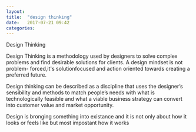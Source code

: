 ```yaml
---
layout: 
title:  "design thinking"
date:   2017-07-21 09:42
categories: 
---
```



Design Thinking 

Design Thinking is a methodology used by designers to solve complex problems
and find desirable solutions for clients. A design mindset is not problem-
forced,it's solutionfocused and action oriented towards creating a preferred future.

Design thinking can be described as a discipline that uses the designer’s 
sensibility and methods to match people’s needs with what is technologically 
feasible and what a viable business strategy can convert into customer value 
and market opportunity.

Design is bronging something into existance and it is not only about how it 
looks or feels like but most impostant how it works
